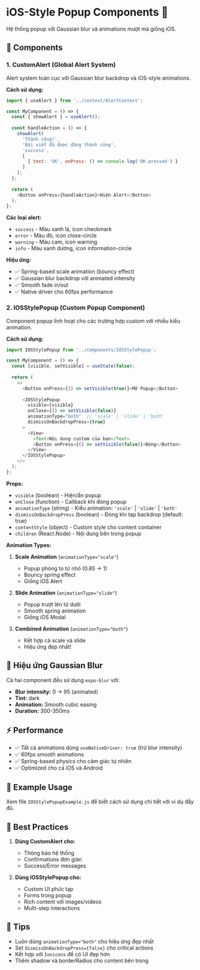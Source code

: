 # iOS-Style Popup Components 📱

Hệ thống popup với Gaussian blur và animations mượt mà giống iOS.

## 🎯 Components

### 1. CustomAlert (Global Alert System)
Alert system toàn cục với Gaussian blur backdrop và iOS-style animations.

**Cách sử dụng:**

```javascript
import { useAlert } from '../context/AlertContext';

const MyComponent = () => {
  const { showAlert } = useAlert();
  
  const handleAction = () => {
    showAlert(
      'Thành công!',
      'Bài viết đã được đăng thành công',
      'success',
      [
        { text: 'OK', onPress: () => console.log('OK pressed') }
      ]
    );
  };
  
  return (
    <Button onPress={handleAction}>Hiện Alert</Button>
  );
};
```

**Các loại alert:**
- `success` - Màu xanh lá, icon checkmark
- `error` - Màu đỏ, icon close-circle  
- `warning` - Màu cam, icon warning
- `info` - Màu xanh dương, icon information-circle

**Hiệu ứng:**
- ✅ Spring-based scale animation (bouncy effect)
- ✅ Gaussian blur backdrop với animated intensity
- ✅ Smooth fade in/out
- ✅ Native driver cho 60fps performance

### 2. IOSStylePopup (Custom Popup Component)
Component popup linh hoạt cho các trường hợp custom với nhiều kiểu animation.

**Cách sử dụng:**

```javascript
import IOSStylePopup from '../components/IOSStylePopup';

const MyComponent = () => {
  const [visible, setVisible] = useState(false);
  
  return (
    <>
      <Button onPress={() => setVisible(true)}>Mở Popup</Button>
      
      <IOSStylePopup
        visible={visible}
        onClose={() => setVisible(false)}
        animationType="both"  // 'scale' | 'slide' | 'both'
        dismissOnBackdropPress={true}
      >
        <View>
          <Text>Nội dung custom của bạn</Text>
          <Button onPress={() => setVisible(false)}>Đóng</Button>
        </View>
      </IOSStylePopup>
    </>
  );
};
```

**Props:**
- `visible` (boolean) - Hiện/ẩn popup
- `onClose` (function) - Callback khi đóng popup
- `animationType` (string) - Kiểu animation: `'scale'` | `'slide'` | `'both'`
- `dismissOnBackdropPress` (boolean) - Đóng khi tap backdrop (default: true)
- `contentStyle` (object) - Custom style cho content container
- `children` (React.Node) - Nội dung bên trong popup

**Animation Types:**

1. **Scale Animation** (`animationType="scale"`)
   - Popup phóng to từ nhỏ (0.85 → 1)
   - Bouncy spring effect
   - Giống iOS Alert

2. **Slide Animation** (`animationType="slide"`)
   - Popup trượt lên từ dưới
   - Smooth spring animation
   - Giống iOS Modal

3. **Combined Animation** (`animationType="both"`)
   - Kết hợp cả scale và slide
   - Hiệu ứng đẹp nhất!

## 🎨 Hiệu ứng Gaussian Blur

Cả hai component đều sử dụng `expo-blur` với:
- **Blur intensity:** 0 → 95 (animated)
- **Tint:** dark
- **Animation:** Smooth cubic easing
- **Duration:** 300-350ms

## ⚡ Performance

- ✅ Tất cả animations dùng `useNativeDriver: true` (trừ blur intensity)
- ✅ 60fps smooth animations
- ✅ Spring-based physics cho cảm giác tự nhiên
- ✅ Optimized cho cả iOS và Android

## 📝 Example Usage

Xem file `IOSStylePopupExample.js` để biết cách sử dụng chi tiết với ví dụ đầy đủ.

## 🎯 Best Practices

1. **Dùng CustomAlert cho:**
   - Thông báo hệ thống
   - Confirmations đơn giản
   - Success/Error messages

2. **Dùng IOSStylePopup cho:**
   - Custom UI phức tạp
   - Forms trong popup
   - Rich content với images/videos
   - Multi-step interactions

## 🚀 Tips

- Luôn dùng `animationType="both"` cho hiệu ứng đẹp nhất
- Set `dismissOnBackdropPress={false}` cho critical actions
- Kết hợp với `Ionicons` để có UI đẹp hơn
- Thêm shadow và borderRadius cho content bên trong
